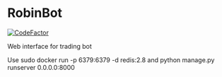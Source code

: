 # RobinBot
[![CodeFactor](https://www.codefactor.io/repository/github/nikita03565/RobinBot/badge)](https://www.codefactor.io/repository/github/nikita03565/RobinBot)

Web interface for trading bot

Use sudo docker run -p 6379:6379 -d redis:2.8 and python manage.py runserver 0.0.0.0:8000
